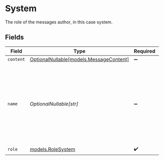 # System

The role of the messages author, in this case system.


## Fields

| Field                                                                                                                        | Type                                                                                                                         | Required                                                                                                                     | Description                                                                                                                  | Example                                                                                                                      |
| ---------------------------------------------------------------------------------------------------------------------------- | ---------------------------------------------------------------------------------------------------------------------------- | ---------------------------------------------------------------------------------------------------------------------------- | ---------------------------------------------------------------------------------------------------------------------------- | ---------------------------------------------------------------------------------------------------------------------------- |
| `content`                                                                                                                    | [OptionalNullable[models.MessageContent]](../models/messagecontent.md)                                                       | :heavy_minus_sign:                                                                                                           | N/A                                                                                                                          |                                                                                                                              |
| `name`                                                                                                                       | *OptionalNullable[str]*                                                                                                      | :heavy_minus_sign:                                                                                                           | An optional name for the participant. Provides the model information to differentiate between participants of the same role. | AI expert                                                                                                                    |
| `role`                                                                                                                       | [models.RoleSystem](../models/rolesystem.md)                                                                                 | :heavy_check_mark:                                                                                                           | N/A                                                                                                                          |                                                                                                                              |